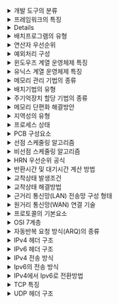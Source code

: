 <details>
<summary>개발 도구의 분류</summary>
  <b>빌구테형</b><br/>
  빌드도구, 구현도구, 테스트도구, 형상도구
</details>

<details>
<summary>프레임워크의 특징</summary>
  <b>모재확역</b><br/>
  모듈화, 재사용성, 확장성, 제어의 역행
</details>

<details>
<summary프레임워크의 구성요소></summary>
  <b>개실운관</b><br/>
  개발환경, 실행환경, 운영환경, 관리환경
</details>

<details>
<summary>배치프로그램의 유형</summary>
  <b>이온정</b><br/>
  이벤트배치, 온디맨드 배치, 정기배치
</details>

<details>
<summary>연산자 우선순위</summary>
  <b>증산시 관비 논삼대</b><br/>
  증감 연산자, 산술연산자, 시프트 연산자, 관계연산자, 비트연산자, 논리연산자, 삼항연산자, 대입연산자
</details>

<details>
<summary>예외처리 구성</summary>
  <b>쓰트캐</b><br/>
  쓰로우, 트라이, 캐치
</details>

<details>
<summary>윈도우즈 계열 운영체제 특징</summary>
  <b>지선자 오</b><br/>
  GUI, 선점형 멀티태스킹, 자동감지 기능(Plug and Play), OLE
</details>

<details>
<summary>유닉스 계열 운영체제 특징</summary>
  <b>대작 사이계</b><br/>
  대화식 운영체제 기능, 다중 작업 기능, 다중 사용자 기능, 이식성 제공, 계층적 트리 구조 파일 시스템 제공
</details>

<details>
<summary>메모리 관리 기법의 종류</summary>
  <b>반배할교</b><br/>
  반입기법, 배치기법, 할당기법, 교체기법
</details>

<details>
<summary>배치기법의 유형</summary>
  <b>초적악</b><br/>
  최초 적합, 최적 적합, 최악 적합
</details>

<details>
<summary>주기억장치 할당 기법의 종류</summary>
  <b>연단다 분폐세</b><br/>
  연속할당기법, 단일 분할 할당 기법, 다중 분할 할당 기법, 페이징기법, 페이징-세그멘테이션 기법
</details>

<details>
<summary>메모리 단편화 해결방안</summary>
  <b>내슬 외버 공통압</b><br/>
  내부단편화 Slab Allocator, 외부단편화 버디메모리할당, 공통, 통합, 압축
</details>

<details>
<summary>지역성의 유형</summary>
  <b>시공순</b><br/>
  시간지역성, 공간지역성, 순차지역성
</details>

<details>
<summary>프로세스 상태</summary>
  <b>생준 실대완</b><br/>
  생성상태, 준비상태, 실행상태, 대기상태, 완료상태
</details>

<details>
<summary>PCB 구성요소</summary>
  <b>프상카레 스계입메</b><br/>
  PID(프로세스 식별자) / 프로세스 상태/ 프로그램 카운트/ 레지스터 저장 영역/ 프로세서 스케줄링 정보/ 계정 정보/ 입출력 상태 정보/ 메모리 관리 정보
</details>

<details>
<summary>선점 스케줄링 알고리즘</summary>
  <b>SMMR</b><br/>
  SRTF, MLQ, MLFQ, Round Robin
</details>

<details>
<summary>비선점 스케줄링 알고리즘</summary>
  <b>우기 HFS</b><br/>
  우선순위, 기한부, HRN, FCFS, SJF
</details>

<details>
<summary>HRN 우선순위 공식</summary>
  <b>대서서</b><br/>
    {(대기 시간 + 서비스 시간)} / (서비스 시간)
</details>

<details>
<summary>반환시간 및 대기시간 계산 방법</summary>
  <b>반종도 대반서</b><br/>
  반환시간-종료시간-도착시간/대기시간-반환시간-서비스시간
</details>

<details>
<summary>교착상태 발생조건</summary>
  <b>상점비환</b><br/>
  상호매체, 점유와대기, 비선점, 환형대기
</details>

<details>
<summary>교착상태 해결방법</summary>
  <b>예회발복</b><br/>
  예방, 회피, 발견, 복구
</details>

<details>
<summary>근거리 통신망(LAN) 전송망 구성 형태</summary>
  <b>버트링메성</b><br/>
  버스형, 트리형, 링형, 메쉬형, 성형
</details>

<details>
<summary>원거리 통신망(WAN) 연결 기술</summary>
  <b>전회패</b><br/>
  전용 회선 방식, 회선 교환 방식, 패킷 교환 방식
</details>

<details>
<summary>프로토콜의 기본요소</summary>
  <b>구의타</b><br/>
  구문, 의미 , 타이밍
</details>

<details>
<summary>OSI 7계층</summary>
  <b>PDNT SPA</b><br/>
  Physical(물리), Data Link(데이터), Network(네트워크), Transport(전송), Session(세션), Presentation(표현), Application(응용)
</details>

<details>
<summary>자동반복 요청 방식(ARQ)의 종류</summary>
  <b>스고셀</b><br/>
  Stop-and-wait ARQ 방식, Go-back-N ARQ 방식, Selctive repeat ARQ 방식
</details>

<details>
<summary>IPv4 헤더 구조</summary>
  <b>버일타토 아플프 타플해 소데</b><br/>
  Version, IHL, Type of Service, Total length, Identification, Flag, Fragment Offset, Time To Live, Protocal, Header checksum, Source address, Destination Address
</details>

<details>
<summary>IPv6 헤더 구조</summary>
  <b>버트플 페넥홉 소데</b><br/>
  Version, Traffice Class, Flow Label, Payload length, Next header, Hop limit, Source address, Destination address
</details>

<details>
<summary>IPv4 전송 방식</summary>
  <b>유멀브</b><br/>
  유니캐스트, 멀티캐스트, 브로드 캐스트 
</details>

<details>
<summary>Ipv6의 전송 방식</summary>
  <b>유멀애</b><br/>
  유니캐스트, 멀티캐스트, 애니캐스트
</details>

<details>
<summary>IPv4에서 Ipv6로 전환방법</summary>
  <b>듀터주</b><br/>
  듀얼 스택, 터널링, 주소변환
</details>

<details>
<summary>TCP 특징</summary>
  <b>신연흐흔</b><br/>
  신뢰성보장, 연결지향적 특징, 흐름제어, 혼잡제어
</details>

<details>
<summary>UDP 헤더 구조</summary>
  <b>소데 랭체</b><br/>
  Source Port Number, Destination Port Number, UDP length, UDP Checksum
</details>
